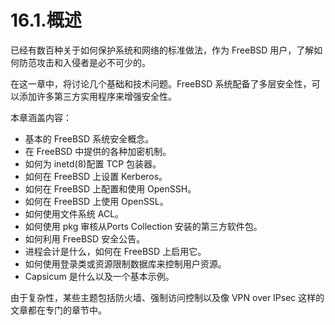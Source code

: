 # 16.1.概述

已经有数百种关于如何保护系统和网络的标准做法，作为 FreeBSD 用户，了解如何防范攻击和入侵者是必不可少的。

在这一章中，将讨论几个基础和技术问题。FreeBSD 系统配备了多层安全性，可以添加许多第三方实用程序来增强安全性。

 本章涵盖内容：

* 基本的 FreeBSD 系统安全概念。
* 在 FreeBSD 中提供的各种加密机制。
* 如何为 inetd(8)配置 TCP 包装器。
* 如何在 FreeBSD 上设置 Kerberos。
* 如何在 FreeBSD 上配置和使用 OpenSSH。
* 如何在 FreeBSD 上使用 OpenSSL。
* 如何使用文件系统 ACL。
* 如何使用 pkg 审核从Ports Collection 安装的第三方软件包。
* 如何利用 FreeBSD 安全公告。
* 进程会计是什么，如何在 FreeBSD 上启用它。
* 如何使用登录类或资源限制数据库来控制用户资源。
* Capsicum 是什么以及一个基本示例。

由于复杂性，某些主题包括防火墙、强制访问控制以及像 VPN over IPsec 这样的文章都在专门的章节中。
